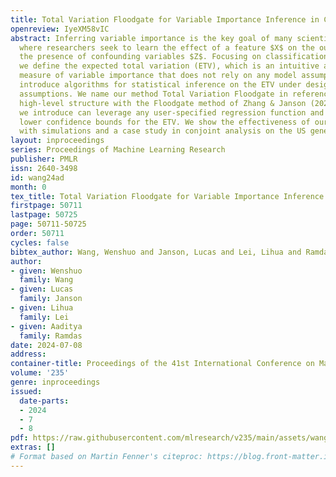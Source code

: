 ```yaml
---
title: Total Variation Floodgate for Variable Importance Inference in Classification
openreview: IyeXM58vIC
abstract: Inferring variable importance is the key goal of many scientific studies,
  where researchers seek to learn the effect of a feature $X$ on the outcome $Y$ in
  the presence of confounding variables $Z$. Focusing on classification problems,
  we define the expected total variation (ETV), which is an intuitive and deterministic
  measure of variable importance that does not rely on any model assumption. We then
  introduce algorithms for statistical inference on the ETV under design-based/model-X
  assumptions. We name our method Total Variation Floodgate in reference to its shared
  high-level structure with the Floodgate method of Zhang & Janson (2020). The algorithms
  we introduce can leverage any user-specified regression function and produce asymptotic
  lower confidence bounds for the ETV. We show the effectiveness of our algorithms
  with simulations and a case study in conjoint analysis on the US general election.
layout: inproceedings
series: Proceedings of Machine Learning Research
publisher: PMLR
issn: 2640-3498
id: wang24ad
month: 0
tex_title: Total Variation Floodgate for Variable Importance Inference in Classification
firstpage: 50711
lastpage: 50725
page: 50711-50725
order: 50711
cycles: false
bibtex_author: Wang, Wenshuo and Janson, Lucas and Lei, Lihua and Ramdas, Aaditya
author:
- given: Wenshuo
  family: Wang
- given: Lucas
  family: Janson
- given: Lihua
  family: Lei
- given: Aaditya
  family: Ramdas
date: 2024-07-08
address:
container-title: Proceedings of the 41st International Conference on Machine Learning
volume: '235'
genre: inproceedings
issued:
  date-parts:
  - 2024
  - 7
  - 8
pdf: https://raw.githubusercontent.com/mlresearch/v235/main/assets/wang24ad/wang24ad.pdf
extras: []
# Format based on Martin Fenner's citeproc: https://blog.front-matter.io/posts/citeproc-yaml-for-bibliographies/
---
```

